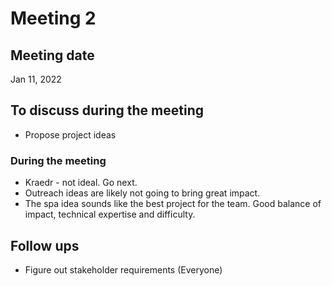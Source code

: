 # Meeting 2

## Meeting date

Jan 11, 2022

## To discuss during the meeting

- Propose project ideas

### During the meeting

- Kraedr - not ideal. Go next.
- Outreach ideas are likely not going to bring great impact.
- The spa idea sounds like the best project for the team. Good balance of impact, technical expertise and difficulty.


## Follow ups

- Figure out stakeholder requirements (Everyone)